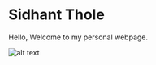 # Sidhant Thole

Hello, Welcome to my personal webpage.

![alt text][logo]

[logo]: (https://github.com/SPThole/sidhantthole/blob/master/images/tholesidhant.jpg)


